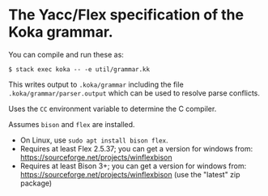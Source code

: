 # The Yacc/Flex specification of the Koka grammar.

You can compile and run these as:

```
$ stack exec koka -- -e util/grammar.kk
```

This writes output to `.koka/grammar` including 
the file `.koka/grammar/parser.output` which can be used
to resolve parse conflicts.

Uses the `CC` environment variable to determine the C compiler.

Assumes `bison` and `flex` are installed.
- On Linux, use `sudo apt install bison flex`. 
- Requires at least Flex 2.5.37; you can get a version for windows from:
  <https://sourceforge.net/projects/winflexbison>
- Requires at least Bison 3+; you can get a version for windows from:
  <https://sourceforge.net/projects/winflexbison> (use the "latest" zip package)